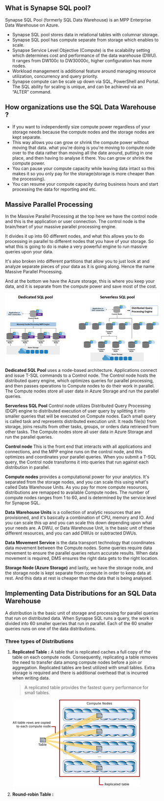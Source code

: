 ## What is Synapse SQL pool?
Synapse SQL Pool (formerly SQL Data Warehouse) is an MPP Enterprise Data Warehouse on Azure.

-  Synapse SQL pool stores data in relational tables with columnar storage.
-  Synapse SQL pool has compute separate from storage which enables to scale.
-  Synapse Service Level Objective (Compute) is the scalability setting which determines cost and performance of the data warehouse (DWU). It ranges from DW100c to DW30000c, higher configuration has more nodes.
-  Workload management is additional feature around managing resource utilization, concurrency and query priority.
-  Synapse compute can be scale up down via SQL, PowerShell and Portal. The SQL ability for scaling is unique, and can be achieved via an “ALTER” command.

## How organizations use the SQL Data Warehouse ?

 - If you want to independently size compute power regardless of your storage needs because the compute nodes and the storage nodes are kept separate.
 - This way allows you can grow or shrink the compute power without moving that data. what you're doing is you're moving to compute node over to the data rather than moving all the date around, putting in one place, and then having to analyse it there. You can grow or shrink the compute power.
 - You can pause your compute capacity while leaving data intact so this makes it so you only pay for the storage(storage is more cheaper than the processing).
 - You can resume your compute capacity during business hours and start processing the data for reporting and etc.


## Massive Parallel Processing
In the Massive Parallel Processing at the top here we have the control node and this is the application or user connection. The control node is the brain/heart of your massive parallel processing engine. 

It divides it up into 60 different nodes, and what this allows you to do processing in parallel to different nodes that you have of your storage. So what this is going to do is make a very powerful engine to run massive queries upon your data.

It's also broken into different partitions that allow you to just look at and analyze separate pieces of your data as it is going along. Hence the name Massive Parallel Processing. 

And at the bottom we have the Azure storage, this is where you keep your data, and it is separate from the compute power and save most of the cost.

[ ![](https://github.com/gurditsingh/blog/blob/gh-pages/_screenshots/sql-architecture-mpp.png?raw=true) ](https://github.com/gurditsingh/blog/blob/gh-pages/_screenshots/sql-architecture-mpp.png?raw=true)


**Dedicated SQL Pool** uses a node-based architecture. Applications connect and issue T-SQL commands to a Control node. The Control node hosts the distributed query engine, which optimizes queries for parallel processing, and then passes operations to Compute nodes to do their work in parallel. The Compute nodes store all user data in Azure Storage and run the parallel queries.

**Serverless SQL Pool** Control node utilizes Distributed Query Processing (DQP) engine to distributed execution of user query by splitting it into smaller queries that will be executed on Compute nodes. Each small query is called task and represents distributed execution unit. It reads file(s) from storage, joins results from other tasks, groups, or orders data retrieved from other tasks. The Compute nodes store all user data in Azure Storage and run the parallel queries.

**Control node**  This is the front end that interacts with all applications and connections, and the MPP engine runs on the control node, and this optimizes and coordinates your parallel queries. When you submit a T-SQL query, the Control node transforms it into queries that run against each distribution in parallel.

**Compute nodes** provides a computational power for your analytics. It's separated from the storage nodes, and you can scale this using what's called Data Warehouse Units. As you pay for more compute resources, distributions are remapped to available Compute nodes. The number of compute nodes ranges from 1 to 60, and is determined by the service level for Synapse SQL.

**Data Warehouse Units** is a collection of analytic resources that are provisioned, and it's basically a combination of CPU, memory and IO. And you can scale this up and you can scale this down depending upon what your needs are. A DWU, or Data Warehouse Unit, is the basic unit of these different resources, and you can add DWUs or subtracted DWUs.

**Data Movement Service** is the data transport technology that coordinates data movement between the Compute nodes. Some queries require data movement to ensure the parallel queries return accurate results. When data movement is required, DMS ensures the right data gets to the right location.

**Storage Node (Azure Storage)** and lastly, we have the storage node, and the storage node is kept separate from compute in order to keep data at rest. And this data at rest is cheaper than the data that is being analysed.


## Implementing Data Distributions for an SQL Data Warehouse

A distribution is the basic unit of storage and processing for parallel queries that run on distributed data. When Synapse SQL runs a query, the work is divided into 60 smaller queries that run in parallel. Each of the 60 smaller queries runs on one of the data distributions.

### Three types of Distributions

 1. **Replicated Table :** A table that is replicated caches a full copy of the table on each compute node. Consequently, replicating a table removes the need to transfer data among compute nodes before a join or aggregation. Replicated tables are best utilized with small tables. Extra storage is required and there is additional overhead that is incurred when writing data.

	> A replicated table provides the fastest query performance for small tables.

	![DW](https://github.com/gurditsingh/blog/blob/gh-pages/_screenshots/replicated-table.png?raw=true)

 2.  **Round-robin Table :**

<!--stackedit_data:
eyJoaXN0b3J5IjpbLTE0NDMxNjc3NzUsMjc0NTcxMjA3LDEwOD
I5MDM2MDksMTcwMDU5OTU1MCwxNTk3OTA2ODAsLTE3OTA5MDMy
NjEsMTI3MTYxOTc2LDMxMTUzMzk0NiwzNTgwODg2MzQsLTYxND
I5NjA4NiwtMjA4Njg4NDc5MiwzMTgyMTA0NjgsLTkzMjU0NTA2
MywtMTA0MDM0NTcyOSwtMjk3Mzc2NDE1LDExMTYwMTI3NjksLT
YxODE0Nzk5NiwtMTkyMDE0ODg0NSwtNTE2MzY0NzgyLDE4ODk4
MDUxNDFdfQ==
-->